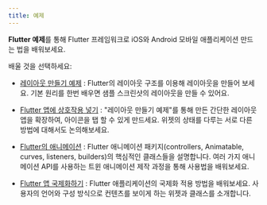 ```yaml
---
title: 예제
---
```


**Flutter 예제**를 통해 Flutter 프레임워크로 iOS와 Android 모바일 애플리케이션 만드는
법을 배워보세요.

배울 것을 선택하세요:

* [레이아웃 만들기 예제](/docs/development/ui/layout/tutorial)
: Flutter의 레이아웃 구조를 이용해 레이아웃을 만들어 보세요. 기본 원리를 한번 배우면 샘플 스크린샷의
  레이아웃을 만들 수 있어요.

* [Flutter 앱에 상호작용 넣기](/docs/development/ui/interactive)
: "레이아웃 만들기 예제"를 통해 만든 간단한 레이아웃 앱을 확장하여, 아이콘을 탭 할 수 있게 만드세요.
  위젯의 상태를 다루는 서로 다른 방법에 대해서도 논의해보세요.

* [Flutter의 애니메이션](/docs/development/ui/animations/tutorial)
: Flutter 애니메이션 패키지(controllers, Animatable, curves, listeners, builders)의
  핵심적인 클래스들을 설명합니다. 여러 가지 애니메이션 API를 사용하는 트윈 애니메이션 제작 과정을 통해
  사용법을 배워보세요.

* [Flutter 앱 국제화하기](/docs/development/accessibility-and-localization/internationalization)
: Flutter 애플리케이션의 국제화 적용 방법을 배워보세요. 사용자의 언어와 구성 방식으로 컨텐츠를
  보이게 하는 위젯과 클래스를 소개합니다.
